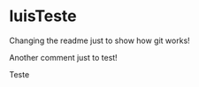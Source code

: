 luisTeste
=========

Changing the readme just to show how git works!

Another comment just to test!

Teste
